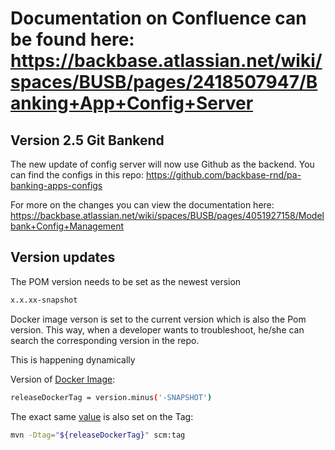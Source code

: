 # Documentation on Confluence can be found here: https://backbase.atlassian.net/wiki/spaces/BUSB/pages/2418507947/Banking+App+Config+Server

## Version 2.5 Git Bankend

The new update of config server will now use Github as the backend. You can find the configs in this repo: https://github.com/backbase-rnd/pa-banking-apps-configs

For more on the changes you can view the documentation here: https://backbase.atlassian.net/wiki/spaces/BUSB/pages/4051927158/Modelbank+Config+Management

## Version updates

The POM version needs to be set as the newest version
```bash 
x.x.xx-snapshot
```

Docker image verson is set to the current version which is also the Pom version. This way, when a developer wants to troubleshoot, he/she can search the corresponding version in the repo.

This is happening dynamically

Version of  [Docker Image](https://github.com/backbase-rnd/pa-banking-apps-config-server/blob/main/jenkins/Jenkinsfile#L87):

```bash
releaseDockerTag = version.minus('-SNAPSHOT')
```

The exact same [value](https://github.com/backbase-rnd/pa-banking-apps-config-server/blob/main/jenkins/Jenkinsfile#L124-L126) is also set on the Tag:
```bash
mvn -Dtag="${releaseDockerTag}" scm:tag
```
